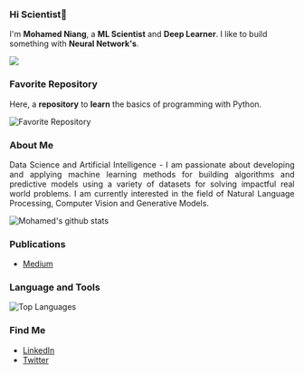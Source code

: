 ### Hi Scientist👋

I'm **Mohamed Niang**, a **ML Scientist** and **Deep Learner**. I like to build something with **Neural Network's**.

<a href="https://github.com/antonkomarev/github-profile-views-counter">
    <img src="https://komarev.com/ghpvc/?username=Niangmohamed">
</a>

### Favorite Repository

Here, a **repository** to **learn** the basics of programming with Python.

![Favorite Repository](https://github-readme-stats.vercel.app/api/pin/?username=Niangmohamed&repo=The-fundamentals-of-Python)

### About Me

<p align="justify"> Data Science and Artificial Intelligence - I am passionate about developing and applying machine learning methods for building algorithms and predictive models using a variety of datasets for solving impactful real world problems. I am currently interested in the field of Natural Language Processing, Computer Vision and Generative Models.</p>

![Mohamed's github stats](https://github-readme-stats.vercel.app/api?username=Niangmohamed&count_private=true&show_icons=true&theme=vue)

### Publications

- [Medium](https://niango777.medium.com/) 

### Language and Tools

![Top Languages](https://github-readme-stats.vercel.app/api/top-langs/?username=Niangmohamed&langs_count=10)

### Find Me
- [LinkedIn](https://www.linkedin.com/in/mohamed-niang-45a698133/)
- [Twitter](https://twitter.com/Moha__niang) 

<!--
**Niangmohamed/Niangmohamed** is a ✨ _special_ ✨ repository because its `README.md` (this file) appears on your GitHub profile.

Here are some ideas to get you started:

- 🔭 I’m currently working on ...
- 🌱 I’m currently learning ...
- 👯 I’m looking to collaborate on ...
- 🤔 I’m looking for help with ...
- 💬 Ask me about ...
- 📫 How to reach me: ...
- 😄 Pronouns: ...
- ⚡ Fun fact: ...
-->
